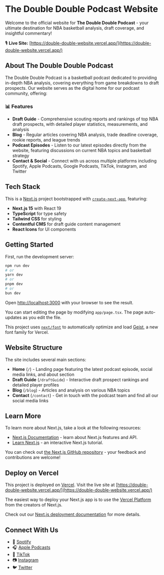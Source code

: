 # The Double Double Podcast Website

Welcome to the official website for **The Double Double Podcast** - your ultimate destination for NBA basketball analysis, draft coverage, and insightful commentary!

🎙️ **Live Site:** [https://double-double-website.vercel.app/](https://double-double-website.vercel.app/)

## About The Double Double Podcast

The Double Double Podcast is a basketball podcast dedicated to providing in-depth NBA analysis, covering everything from game breakdowns to draft prospects. Our website serves as the digital home for our podcast community, offering:

### 📊 Features

- **Draft Guide** - Comprehensive scouting reports and rankings of top NBA draft prospects, with detailed player statistics, measurements, and analysis
- **Blog** - Regular articles covering NBA analysis, trade deadline coverage, rookie reports, and league trends
- **Podcast Episodes** - Listen to our latest episodes directly from the website, featuring discussions on current NBA topics and basketball strategy
- **Contact & Social** - Connect with us across multiple platforms including Spotify, Apple Podcasts, Google Podcasts, TikTok, Instagram, and Twitter

## Tech Stack

This is a [Next.js](https://nextjs.org) project bootstrapped with [`create-next-app`](https://nextjs.org/docs/app/api-reference/cli/create-next-app), featuring:
- **Next.js 15** with React 19
- **TypeScript** for type safety
- **Tailwind CSS** for styling
- **Contentful CMS** for draft guide content management
- **React Icons** for UI components

## Getting Started

First, run the development server:

```bash
npm run dev
# or
yarn dev
# or
pnpm dev
# or
bun dev
```

Open [http://localhost:3000](http://localhost:3000) with your browser to see the result.

You can start editing the page by modifying `app/page.tsx`. The page auto-updates as you edit the file.

This project uses [`next/font`](https://nextjs.org/docs/app/building-your-application/optimizing/fonts) to automatically optimize and load [Geist](https://vercel.com/font), a new font family for Vercel.

## Website Structure

The site includes several main sections:

- **Home** (`/`) - Landing page featuring the latest podcast episode, social media links, and about section
- **Draft Guide** (`/draftGuide`) - Interactive draft prospect rankings and detailed player profiles
- **Blog** (`/blog`) - Articles and analysis on various NBA topics
- **Contact** (`/contact`) - Get in touch with the podcast team and find all our social media links

## Learn More

To learn more about Next.js, take a look at the following resources:

- [Next.js Documentation](https://nextjs.org/docs) - learn about Next.js features and API.
- [Learn Next.js](https://nextjs.org/learn) - an interactive Next.js tutorial.

You can check out [the Next.js GitHub repository](https://github.com/vercel/next.js) - your feedback and contributions are welcome!

## Deploy on Vercel

This project is deployed on [Vercel](https://vercel.com). Visit the live site at [https://double-double-website.vercel.app/](https://double-double-website.vercel.app/)

The easiest way to deploy your Next.js app is to use the [Vercel Platform](https://vercel.com/new?utm_medium=default-template&filter=next.js&utm_source=create-next-app&utm_campaign=create-next-app-readme) from the creators of Next.js.

Check out our [Next.js deployment documentation](https://nextjs.org/docs/app/building-your-application/deploying) for more details.

## Connect With Us

- 🎵 [Spotify](https://open.spotify.com/show/6HKVei1HZ3XodZkO5KkEK3)
- 🎧 [Apple Podcasts](https://podcasts.apple.com/us/podcast/the-chase-down/id1555765326)
- 📱 [TikTok](https://www.tiktok.com/@doubledoublepod)
- 📷 [Instagram](https://www.instagram.com/thedoubledoublepod/)
- 🐦 [Twitter](https://twitter.com/thedoubl2)
